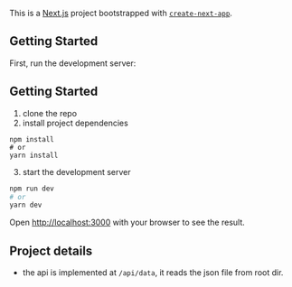 This is a [Next.js](https://nextjs.org/) project bootstrapped with [`create-next-app`](https://github.com/vercel/next.js/tree/canary/packages/create-next-app).

## Getting Started

First, run the development server:

## Getting Started

1. clone the repo
2. install project dependencies 

```
npm install
# or
yarn install
```
3. start the development server

```bash
npm run dev
# or
yarn dev
```

Open [http://localhost:3000](http://localhost:3000) with your browser to see the result.



## Project details

- the api is implemented at `/api/data`, it reads the json file from root dir.

